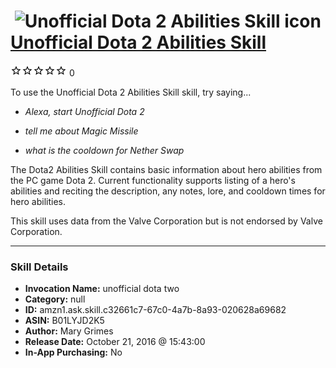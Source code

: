 # &nbsp;<img src="skill_icon" alt="Unofficial Dota 2 Abilities Skill icon" width="36"> [Unofficial Dota 2 Abilities Skill](http://alexa.amazon.com/#skills/amzn1.ask.skill.c32661c7-67c0-4a7b-8a93-020628a69682)
![0 stars](../../images/ic_star_border_black_18dp_1x.png)![0 stars](../../images/ic_star_border_black_18dp_1x.png)![0 stars](../../images/ic_star_border_black_18dp_1x.png)![0 stars](../../images/ic_star_border_black_18dp_1x.png)![0 stars](../../images/ic_star_border_black_18dp_1x.png) 0

To use the Unofficial Dota 2 Abilities Skill skill, try saying...

* *Alexa, start Unofficial Dota 2*

* *tell me about Magic Missile*

* *what is the cooldown for Nether Swap*

The Dota2 Abilities Skill contains basic information about hero abilities from the PC game Dota 2. Current functionality supports listing of a hero's abilities and reciting the description, any notes, lore, and cooldown times for hero abilities.

This skill uses data from the Valve Corporation but is not endorsed by Valve Corporation.

***

### Skill Details

* **Invocation Name:** unofficial dota two
* **Category:** null
* **ID:** amzn1.ask.skill.c32661c7-67c0-4a7b-8a93-020628a69682
* **ASIN:** B01LYJD2K5
* **Author:** Mary Grimes
* **Release Date:** October 21, 2016 @ 15:43:00
* **In-App Purchasing:** No
